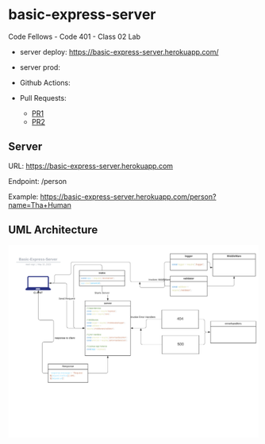 # basic-express-server

Code Fellows - Code 401 - Class 02 Lab

- server deploy: https://basic-express-server.herokuapp.com/

- server prod:

- Github Actions:

- Pull Requests:

  - [PR1](https://github.com/reedoooo/basic-express-server/compare/dev?expand=1)
  - [PR2](https://github.com/reedoooo/basic-express-server/pull/2)

## Server

URL: https://basic-express-server.herokuapp.com

Endpoint: /person

Example: https://basic-express-server.herokuapp.com/person?name=Tha+Human

## UML Architecture

![UML Arc](./src/Basic-Express-Server.jpeg)
